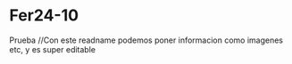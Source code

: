 # Fer24-10
Prueba
//Con este readname podemos poner informacion como imagenes etc, y es super editable
